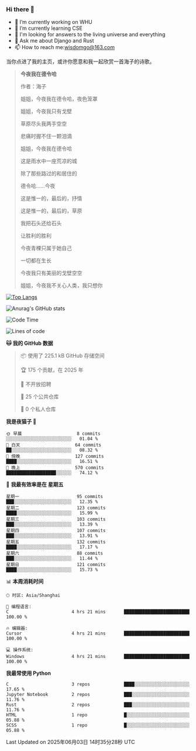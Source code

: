 ### Hi there 👋



- 🔭 I’m currently working on WHU
- 🌱 I’m currently learning CSE
- 🤔 I'm looking for answers to the living universe and everything
- 💬 Ask me about Django and Rust
- 📫 How to reach me:wisdomgo@163.com

当你点进了我的主页，或许你愿意和我一起欣赏一首海子的诗歌。

>**今夜我在德令哈**
>
>作者：海子
>
>姐姐，今夜我在德令哈，夜色笼罩
>
>姐姐，今夜我只有戈壁
>
>草原尽头我两手空空
>
>悲痛时握不住一颗泪滴
>
>姐姐，今夜我在德令哈
>
>这是雨水中一座荒凉的城
>
>除了那些路过的和居住的
>
>德令哈......今夜
>
>这是惟一的，最后的，抒情
>
>这是惟一的，最后的，草原
>
>我把石头还给石头
>
>让胜利的胜利
>
>今夜青稞只属于她自己
>
>一切都在生长
>
>今夜我只有美丽的戈壁空空
>
>姐姐，今夜我不关心人类，我只想你



[![Top Langs](https://github-readme-stats.vercel.app/api/top-langs/?username=wisdomgo&theme=onedark)](https://github.com/anuraghazra/github-readme-stats)

![Anurag's GitHub stats](https://github-readme-stats.vercel.app/api?username=wisdomgo&hide=contribs,stars&theme=synthwave)

<!--START_SECTION:waka-->
![Code Time](http://img.shields.io/badge/Code%20Time-463%20hrs%2055%20mins-blue)

![Lines of code](https://img.shields.io/badge/%E4%BB%8E%E3%80%8CHello%20World%E3%80%8D%E8%B5%B7%E6%88%91%E5%B7%B2%E7%BB%8F%E5%86%99%E4%BA%86-639.5%20thousand%20%E8%A1%8C%E4%BB%A3%E7%A0%81-blue)

**🐱 我的 GitHub 数据** 

> 📦  使用了 225.1 kB GitHub 存储空间 
 > 
> 🏆 175 个贡献，在 2025 年
 > 
> 🚫 不开放招聘
 > 
> 📜 25 个公共仓库 
 > 
> 🔑 0 个私人仓库 
 > 
**我是夜猫子 🦉** 

```text
🌞 早晨                     8 commits           ░░░░░░░░░░░░░░░░░░░░░░░░░   01.04 % 
🌆 白天                     64 commits          ██░░░░░░░░░░░░░░░░░░░░░░░   08.32 % 
🌃 傍晚                     127 commits         ████░░░░░░░░░░░░░░░░░░░░░   16.51 % 
🌙 晚上                     570 commits         ███████████████████░░░░░░   74.12 % 
```
📅 **我最有效率是在 星期五** 

```text
星期一                      95 commits          ███░░░░░░░░░░░░░░░░░░░░░░   12.35 % 
星期二                      123 commits         ████░░░░░░░░░░░░░░░░░░░░░   15.99 % 
星期三                      103 commits         ███░░░░░░░░░░░░░░░░░░░░░░   13.39 % 
星期四                      107 commits         ███░░░░░░░░░░░░░░░░░░░░░░   13.91 % 
星期五                      132 commits         ████░░░░░░░░░░░░░░░░░░░░░   17.17 % 
星期六                      88 commits          ███░░░░░░░░░░░░░░░░░░░░░░   11.44 % 
星期日                      121 commits         ████░░░░░░░░░░░░░░░░░░░░░   15.73 % 
```


📊 **本周消耗时间** 

```text
🕑︎ 时区: Asia/Shanghai

💬 编程语言: 
C                        4 hrs 21 mins       █████████████████████████   100.00 % 

🔥 编辑器: 
Cursor                   4 hrs 21 mins       █████████████████████████   100.00 % 

💻 操作系统: 
Windows                  4 hrs 21 mins       █████████████████████████   100.00 % 
```

**我最常使用 Python** 

```text
C                        3 repos             ████░░░░░░░░░░░░░░░░░░░░░   17.65 % 
Jupyter Notebook         2 repos             ███░░░░░░░░░░░░░░░░░░░░░░   11.76 % 
Rust                     2 repos             ███░░░░░░░░░░░░░░░░░░░░░░   11.76 % 
HTML                     1 repo              █░░░░░░░░░░░░░░░░░░░░░░░░   05.88 % 
SCSS                     1 repo              █░░░░░░░░░░░░░░░░░░░░░░░░   05.88 % 
```




 Last Updated on 2025年06月03日 14时35分28秒 UTC
<!--END_SECTION:waka-->
